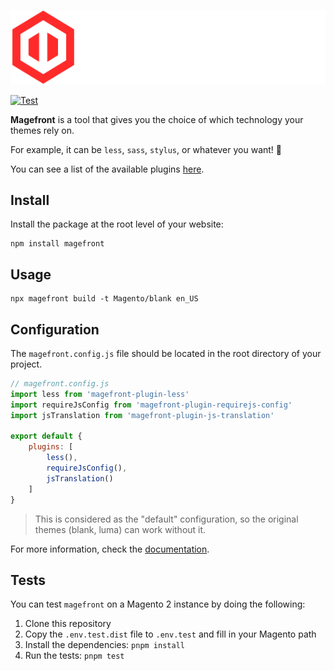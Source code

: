 ![Magefront](docs/images/magefront-logo-title.svg)

[![Test](https://github.com/ubermanu/magefront/actions/workflows/test.yml/badge.svg)](https://github.com/ubermanu/magefront/actions/workflows/test.yml)

**Magefront** is a tool that gives you the choice of which technology your themes rely on.

For example, it can be `less`, `sass`, `stylus`, or whatever you want! 🚀

You can see a list of the available plugins [here](plugins).

## Install

Install the package at the root level of your website:

    npm install magefront

## Usage

    npx magefront build -t Magento/blank en_US

## Configuration

The `magefront.config.js` file should be located in the root directory of your project.

```js
// magefront.config.js
import less from 'magefront-plugin-less'
import requireJsConfig from 'magefront-plugin-requirejs-config'
import jsTranslation from 'magefront-plugin-js-translation'

export default {
    plugins: [
        less(),
        requireJsConfig(),
        jsTranslation()
    ]
}
```

> This is considered as the "default" configuration,
> so the original themes (blank, luma) can work without it.

For more information, check the [documentation](https://ubermanu.github.io/magefront/).

## Tests

You can test `magefront` on a Magento 2 instance by doing the following:

1. Clone this repository
2. Copy the `.env.test.dist` file to `.env.test` and fill in your Magento path
3. Install the dependencies: `pnpm install`
4. Run the tests: `pnpm test`
